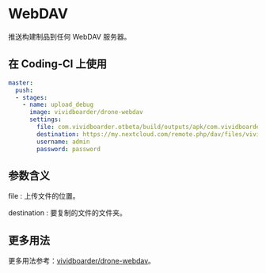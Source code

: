 # WebDAV

推送构建制品到任何 WebDAV 服务器。

## 在 Coding-CI 上使用

```yml
master:
  push:
  - stages:
    - name: upload_debug
      image: vividboarder/drone-webdav
      settings:
        file: com.vividboarder.otbeta/build/outputs/apk/com.vividboarder.otbeta-debug.apk
        destination: https://my.nextcloud.com/remote.php/dav/files/vividboarder/Android/Apks/
        username: admin
        password: password
```

## 参数含义

file
: 上传文件的位置。

destination
: 要复制的文件的文件夹。

## 更多用法

更多用法参考：[vividboarder/drone-webdav](https://github.com/vividboarder/drone-webdav)。
